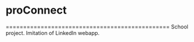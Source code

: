 # proConnect
===============================================
School project. Imitation of LinkedIn webapp. 
